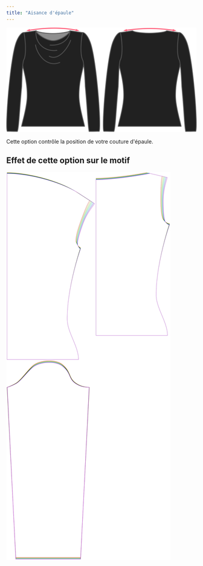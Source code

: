 ```yaml
---
title: "Aisance d'épaule"
---
```


![L'option d'assouplissement des épaules sur Diana](./shoulderease.svg)

Cette option contrôle la position de votre couture d'épaule.

## Effet de cette option sur le motif

![Cette image montre l'effet de cette option en superposant plusieurs variantes qui ont une valeur différente pour cette option](diana_shoulderease_sample.svg "Effet de cette option sur le modèle")
